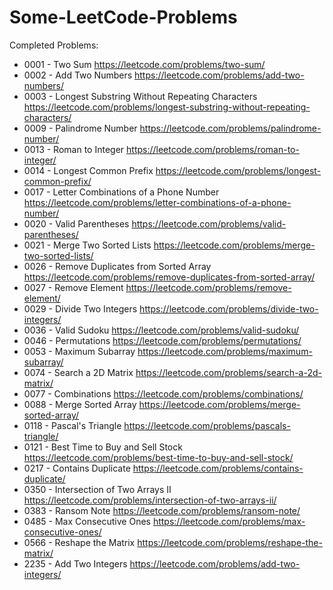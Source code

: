 # Some-LeetCode-Problems
Completed Problems:

* 0001 - Two Sum https://leetcode.com/problems/two-sum/
* 0002 - Add Two Numbers https://leetcode.com/problems/add-two-numbers/
* 0003 - Longest Substring Without Repeating Characters https://leetcode.com/problems/longest-substring-without-repeating-characters/
* 0009 - Palindrome Number https://leetcode.com/problems/palindrome-number/
* 0013 - Roman to Integer https://leetcode.com/problems/roman-to-integer/
* 0014 - Longest Common Prefix https://leetcode.com/problems/longest-common-prefix/
* 0017 - Letter Combinations of a Phone Number https://leetcode.com/problems/letter-combinations-of-a-phone-number/
* 0020 - Valid Parentheses https://leetcode.com/problems/valid-parentheses/
* 0021 - Merge Two Sorted Lists https://leetcode.com/problems/merge-two-sorted-lists/
* 0026 - Remove Duplicates from Sorted Array https://leetcode.com/problems/remove-duplicates-from-sorted-array/
* 0027 - Remove Element https://leetcode.com/problems/remove-element/
* 0029 - Divide Two Integers https://leetcode.com/problems/divide-two-integers/
* 0036 - Valid Sudoku https://leetcode.com/problems/valid-sudoku/
* 0046 - Permutations https://leetcode.com/problems/permutations/
* 0053 - Maximum Subarray https://leetcode.com/problems/maximum-subarray/
* 0074 - Search a 2D Matrix https://leetcode.com/problems/search-a-2d-matrix/
* 0077 - Combinations https://leetcode.com/problems/combinations/
* 0088 - Merge Sorted Array https://leetcode.com/problems/merge-sorted-array/
* 0118 - Pascal's Triangle https://leetcode.com/problems/pascals-triangle/
* 0121 - Best Time to Buy and Sell Stock https://leetcode.com/problems/best-time-to-buy-and-sell-stock/
* 0217 - Contains Duplicate https://leetcode.com/problems/contains-duplicate/
* 0350 - Intersection of Two Arrays II https://leetcode.com/problems/intersection-of-two-arrays-ii/
* 0383 - Ransom Note https://leetcode.com/problems/ransom-note/
* 0485 - Max Consecutive Ones https://leetcode.com/problems/max-consecutive-ones/
* 0566 - Reshape the Matrix https://leetcode.com/problems/reshape-the-matrix/
* 2235 - Add Two Integers https://leetcode.com/problems/add-two-integers/
